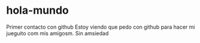 # hola-mundo
Primer contacto con github
Estoy viendo que pedo con github para hacer mi jueguito com mis amigosm. Sin amsiedad
